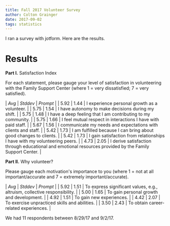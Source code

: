 ```yaml
---
title: Fall 2017 Volunteer Survey
author: Colton Grainger
date: 2017-09-02
tags: statistics
---
```


I ran a survey with jotform. Here are the results.

# Results

**Part I.** Satisfaction Index 

For each statement, please gauge your level of satisfaction in volunteering with the Family Support Center (where 1 = very dissatisfied; 7 = very satisfied). 

| *Avg* | *Stddev* | *Prompt* |
| 5.92 | 1.44 | I experience personal growth as a volunteer. |
| 5.75 | 1.54 | I have autonomy to make decisions during my shift. |
| 5.75 | 1.48 | I have a deep feeling that I am contributing to my community. |
| 5.75 | 1.66 | I feel mutual respect in interactions I have with paid staff. |
| 5.67 | 1.56 | I communicate my needs and expectations with clients and staff. |
| 5.42 | 1.73 | I am fulfilled because I can bring about good changes to clients. |
| 5.42 | 1.73 | I gain satisfaction from relationships I have with my volunteering peers. |
| 4.73 | 2.05 | I derive satisfaction through educational and emotional resources provided by the Family Support Center. |

**Part II.** Why volunteer?

Please gauge each motivation's importance to you (where 1 = not at all important/accurate and 7 = extremely important/accurate).


| *Avg* | *Stddev* | *Prompt* |
| 5.92 | 1.51 | To express significant values, e.g., altruism, collective responsibility. |
| 5.00 | 1.65 | To gain personal growth and development. |
| 4.92 | 1.51 | To gain new experiences. |
| 4.42 | 2.07 | To exercise unpracticed skills and abilities. |
| 3.50 | 2.43 | To obtain career-related experiences. |

We had 11 respondents between 8/29/17 and 9/2/17.

